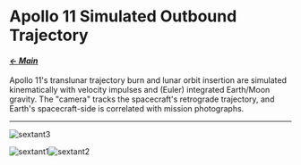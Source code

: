 # Apollo 11 Simulated Outbound Trajectory

#### _[&larr; Main](index.md)_

Apollo 11's translunar trajectory burn and lunar orbit insertion are simulated kinematically with velocity impulses and (Euler) integrated Earth/Moon gravity. The "camera" tracks the spacecraft's retrograde trajectory, and Earth's spacecraft-side is correlated with mission photographs.

---

![sextant3](https://github.com/user-attachments/assets/257a114a-067f-4667-9c18-8c9fdcbd4833)

![sextant1](https://github.com/user-attachments/assets/20d798b5-4bee-4a64-bc17-2c0004307751)![sextant2](https://github.com/user-attachments/assets/72ea8bc7-4136-41ba-bbba-f994f9f2dfe1)

